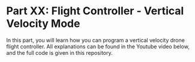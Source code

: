 # Part XX: Flight Controller - Vertical Velocity Mode

In this part, you will learn how you can program a vertical velocity drone flight controller. All explanations can be found in the Youtube video below, and the full code is given in this repository.
